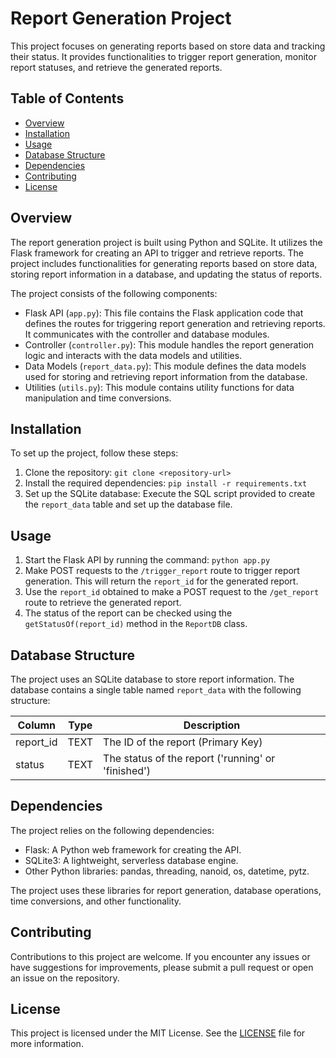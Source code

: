 # Report Generation Project

This project focuses on generating reports based on store data and tracking their status. It provides functionalities to trigger report generation, monitor report statuses, and retrieve the generated reports.

## Table of Contents
- [Overview](#overview)
- [Installation](#installation)
- [Usage](#usage)
- [Database Structure](#database-structure)
- [Dependencies](#dependencies)
- [Contributing](#contributing)
- [License](#license)

## Overview

The report generation project is built using Python and SQLite. It utilizes the Flask framework for creating an API to trigger and retrieve reports. The project includes functionalities for generating reports based on store data, storing report information in a database, and updating the status of reports.

The project consists of the following components:
- Flask API (`app.py`): This file contains the Flask application code that defines the routes for triggering report generation and retrieving reports. It communicates with the controller and database modules.
- Controller (`controller.py`): This module handles the report generation logic and interacts with the data models and utilities.
- Data Models (`report_data.py`): This module defines the data models used for storing and retrieving report information from the database.
- Utilities (`utils.py`): This module contains utility functions for data manipulation and time conversions.

## Installation

To set up the project, follow these steps:

1. Clone the repository: `git clone <repository-url>`
2. Install the required dependencies: `pip install -r requirements.txt`
3. Set up the SQLite database: Execute the SQL script provided to create the `report_data` table and set up the database file.

## Usage

1. Start the Flask API by running the command: `python app.py`
2. Make POST requests to the `/trigger_report` route to trigger report generation. This will return the `report_id` for the generated report.
3. Use the `report_id` obtained to make a POST request to the `/get_report` route to retrieve the generated report.
4. The status of the report can be checked using the `getStatusOf(report_id)` method in the `ReportDB` class.

## Database Structure

The project uses an SQLite database to store report information. The database contains a single table named `report_data` with the following structure:

| Column    | Type     | Description                                    |
|-----------|----------|------------------------------------------------|
| report_id | TEXT     | The ID of the report (Primary Key)              |
| status    | TEXT     | The status of the report ('running' or 'finished') |

## Dependencies

The project relies on the following dependencies:

- Flask: A Python web framework for creating the API.
- SQLite3: A lightweight, serverless database engine.
- Other Python libraries: pandas, threading, nanoid, os, datetime, pytz.

The project uses these libraries for report generation, database operations, time conversions, and other functionality.

## Contributing

Contributions to this project are welcome. If you encounter any issues or have suggestions for improvements, please submit a pull request or open an issue on the repository.

## License

This project is licensed under the MIT License. See the [LICENSE](LICENSE) file for more information.
